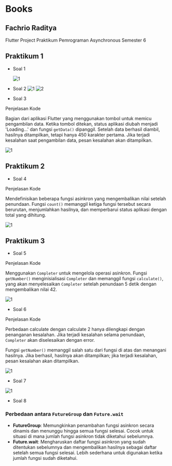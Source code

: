 # Books

## Fachrio Raditya

Flutter Project Praktikum Pemrograman Asynchronous Semester 6

## Praktikum 1

- Soal 1

  ![1](./images/11.png)

- Soal 2
  ![1](./images/121.png)
  ![2](./images/122.png)

- Soal 3

Penjelasan Kode

Bagian dari aplikasi Flutter yang menggunakan tombol untuk memicu pengambilan data. Ketika tombol ditekan, status aplikasi diubah menjadi 'Loading...' dan fungsi `getData()` dipanggil. Setelah data berhasil diambil, hasilnya ditampilkan, tetapi hanya 450 karakter pertama. Jika terjadi kesalahan saat pengambilan data, pesan kesalahan akan ditampilkan.

![1](./images/13.png)

## Praktikum 2

- Soal 4

Penjelasan Kode

Mendefinisikan beberapa fungsi asinkron yang mengembalikan nilai setelah penundaan. Fungsi `count()` memanggil ketiga fungsi tersebut secara berurutan, menjumlahkan hasilnya, dan memperbarui status aplikasi dengan total yang dihitung.

![1](./images/24s.gif)

## Praktikum 3

- Soal 5

Penjelasan Kode

Menggunakan `Completer` untuk mengelola operasi asinkron. Fungsi `getNumber()` menginisialisasi `Completer` dan memanggil fungsi `calculate()`, yang akan menyelesaikan `Completer` setelah penundaan 5 detik dengan mengembalikan nilai 42.

![1](./images/35s.gif)

- Soal 6

Penjelasan Kode

Perbedaan calculate dengan calculate 2 hanya dilengkapi dengan penanganan kesalahan. Jika terjadi kesalahan selama penundaan, `Completer` akan diselesaikan dengan error.

Fungsi `getNumber()` memanggil salah satu dari fungsi di atas dan menangani hasilnya. Jika berhasil, hasilnya akan ditampilkan; jika terjadi kesalahan, pesan kesalahan akan ditampilkan.

![1](./images/36s.gif)

- Soal 7

![1](./images/47.gif)

- Soal 8

### Perbedaan antara `FutureGroup` dan `Future.wait`

- **FutureGroup**: Memungkinkan penambahan fungsi asinkron secara dinamis dan menunggu hingga semua fungsi selesai. Cocok untuk situasi di mana jumlah fungsi asinkron tidak diketahui sebelumnya.
- **Future.wait**: Mengharuskan daftar fungsi asinkron yang sudah ditentukan sebelumnya dan mengembalikan hasilnya sebagai daftar setelah semua fungsi selesai. Lebih sederhana untuk digunakan ketika jumlah fungsi sudah diketahui.
